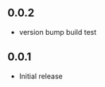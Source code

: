 <!-- https://developers.home-assistant.io/docs/add-ons/presentation#keeping-a-changelog -->

## 0.0.2

- version bump build test

## 0.0.1

- Initial release
